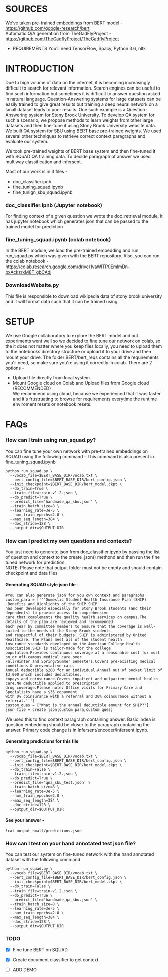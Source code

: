 
# SOURCES
We’ve taken pre-trained embeddings from BERT model - https://github.com/google-research/bert           
Automatic Q/A generation from TheGadFlyProject - https://github.com/TheGadflyProject/TheGadflyProject                 
- REQUIREMENTS
You’ll need TensorFlow, Spacy, Python 3.6, nltk           
# INTRODUCTION
Due to high volume of data on the internet, it is becoming increasingly difficult to search for relevant information. Search engines can be  useful to find such information but sometimes it is difficult to answer question asked in natural language. Question-Answering systems for large datasets can be easily trained to give great results but training a deep neural network on a small dataset leads to poor results. One such example is a Question-Answering system for Stony Brook University. To develop QA system for such a scenario, we propose methods to learn weights from other large datasets and then fine-tune it using Stony Brook University website data. We built QA system for SBU using BERT base pre-trained weights. We used several other techniques to retrieve correct context paragraphs and evaluate our system. 

We took pre-trained weights of BERT base system and then fine-tuned it with SQuAD QA training data. To decide paragraph of answer we used multiway classification and infersent.

Most of our work is in 3 files - 
- doc_classifier.ipnb               
- fine_tuning_squad.ipynb                     
- fine_tunign_sbu_squad.ipynb                    
### doc_classifier.ipnb (Jupyter notebook)                                             
  For finding context of a given question we wrote the doc_retrieval module, it has jupyter notebook which generates json that            can be passed to the trained model for prediction
### fine_tuning_squad.ipynb (colab notebook)                                                                  
In the BERT module, we load the pre-trained embedding and run run_squad.py which was given with the BERT repository.
Also, you can run the colab notebook  - https://colab.research.google.com/drive/1vaWITP0EmlmDn-bxAckzrxM8T_gbCAdj
### DownloadWebsite.py
This file is responsible to download wikipedia data of stony brook university and it will format data such that it can be trained using 

# SETUP
We use Google collaboratory to explore the BERT model and out experiments went well so we decided to fine tune our network on colab, so the it does not matter where you keep files locally, you need to upload them to the notebooks directory structure or upload it to your drive and then mount your drive. The folder BERT/bert_reqs contains all the requirements you'll need, so make sure you're using it correctly in colab. There are 2 options - 
- Upload file directly from local system
- Mount Google cloud on Colab and Upload files from Google cloud (RECOMMENDED)           
We recommend using cloud, because we experienced that it was faster and it's frustruating to browse for requirements everytime the runtime enviroment resets or notebook resets.
# FAQs                         
### How can I train using run_squad.py?                      
You can fine tune your own network with pre-trained embeddings on SQUAD using the following command - 
This command is also present in fine_tuning_squad.ipynb                   
```
python run_squad.py \
  --vocab_file=$BERT_BASE_DIR/vocab.txt \
  --bert_config_file=$BERT_BASE_DIR/bert_config.json \
  --init_checkpoint=$BERT_BASE_DIR/bert_model.ckpt \
  --do_train=True \
  --train_file=train-v1.2.json \
  --do_predict=True \
  --predict_file='handmade_qa_sbu.json' \
  --train_batch_size=8 \
  --learning_rate=3e-5 \
  --num_train_epochs=2.0 \
  --max_seq_length=384 \
  --doc_stride=128 \
  --output_dir=$OUTPUT_DIR 
  ```
### How can I predict my own questions and contexts?   
You just need to generate json from doc_classifier.ipynb by passing the list of question and context to the create_json() methond and then run the fine tuned network for prediction.            
NOTE: Please note that output folder must not be empty and should contain checkpoint and data files  
#### Generating SQUAD style json file - 
```
#You can also generate json for you own context and paragraphs
custom_para = ['''Domestic Student Health Insurance Plan (SHIP) .Benefits and Highlights of the SHIP.SHIP 
has been developed especially for Stony Brook students (and their dependents) to provide access to comprehensive
care that complements the quality health services on campus.The details of the plan are reviewed and recommended
each year by committee members to ensure that the coverage is well-suited to the needs of the Stony Brook students 
and respectful of their budgets. SHIP is administered by United Healthcare. The Plans meet all of the student health
insurance standards developed by the American College Health Association.SHIP is tailor-made for the college
population.Provides continuous coverage at a reasonable cost for most on or off-campus medical care over 
Fall/Winter and Spring/Summer Semesters.Covers pre-existing medical conditions & preventative care.
Annual deductible $200 for an individual.Annual out of pocket limit of $3,000 which includes deductibles, 
copays and coinsurance.Covers inpatient and outpatient mental health care.No deductible applied to prescription 
drug coverage.Please note: Office visits for Primary Care and Specialists have a $35 copayment 
with 0% coinsurance with a referral and 30% coinsurance without a referral.''']
custom_ques = ["What is the annual deductible amount for SHIP?"]
json_file = create_json(custom_para,custom_ques)
```

We used this to find context paragraph containing answer. Basic indea is question embedding should be closer to the paragraph containing the answer. Primary code change is in Infersent/encoder/Infersent.ipynb.


#### Generating predictions for this file
```
python run_squad.py \
  --vocab_file=$BERT_BASE_DIR/vocab.txt \
  --bert_config_file=$BERT_BASE_DIR/bert_config.json \
  --init_checkpoint=$BERT_BASE_DIR/bert_model.ckpt \
  --do_train=False \
  --train_file=train-v1.2.json \
  --do_predict=True \
  --predict_file='qna_sbu_test.json' \
  --train_batch_size=8 \
  --learning_rate=3e-5 \
  --num_train_epochs=2.0 \
  --max_seq_length=384 \
  --doc_stride=128 \
  --output_dir=$OUTPUT_DIR 
  ```
#### See your answer -
```
!cat output_small/predictions.json
```
### How can I test on your hand annotated test json file?  
You can test our system on fine-tuned network with the hand annotated dataset with the following command
```
python run_squad.py \
  --vocab_file=$BERT_BASE_DIR/vocab.txt \
  --bert_config_file=$BERT_BASE_DIR/bert_config.json \
  --init_checkpoint=$BERT_BASE_DIR/bert_model.ckpt \
  --do_train=False \
  --train_file=train-v1.2.json \
  --do_predict=True \
  --predict_file='handmade_qa_sbu.json' \
  --train_batch_size=8 \
  --learning_rate=3e-5 \
  --num_train_epochs=2.0 \
  --max_seq_length=384 \
  --doc_stride=128 \
  --output_dir=$OUTPUT_DIR 
  ```
### TODO
- [x] Fine tune BERT on SQUAD                                                          
- [x] Create document classifier to get context                                               
- [ ] ADD DEMO                                                

